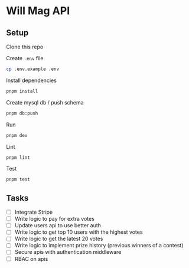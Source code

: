 # Will Mag API

## Setup

Clone this repo

Create `.env` file

```sh
cp .env.example .env
```

Install dependencies

```sh
pnpm install
```

Create mysql db / push schema

```sh
pnpm db:push
```

Run

```sh
pnpm dev
```

Lint

```sh
pnpm lint
```

Test

```sh
pnpm test
```

## Tasks

- [ ] Integrate Stripe
- [ ] Write logic to pay for extra votes
- [ ] Update users api to use better auth
- [ ] Write logic to get top 10 users with the highest votes
- [ ] Write logic to get the latest 20 votes
- [ ] Write logic to implement prize history (previous winners of a contest)
- [ ] Secure apis with authentication middleware
- [ ] RBAC on apis
